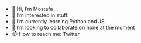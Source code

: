 - 👋 Hi, I’m Mostafa
- 👀 I’m interested in stuff.
- 🌱 I’m currently learning Python and JS
- 💞️ I’m looking to collaborate on none at the moment
- 📫 How to reach me: Twitter 

<!---
Carsblox/Carsblox is a ✨ special ✨ repository because its `README.md` (this file) appears on your GitHub profile.
You can click the Preview link to take a look at your changes.
--->
